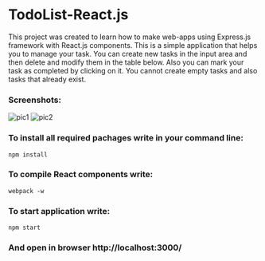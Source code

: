 # TodoList-React.js

This project was created to learn how to make web-apps using Express.js framework with React.js components.
This is a simple application that helps you to manage your task. You can create new tasks in the input area and then delete and modify them in the table below. Also you can mark your task as completed by clicking on it. You cannot create empty tasks and also tasks that already exist.

### Screenshots:
![pic1](https://cloud.githubusercontent.com/assets/26466644/25105836/b73d29dc-23c6-11e7-98d0-c89cbf5d5466.png)
![pic2](https://cloud.githubusercontent.com/assets/26466644/25105835/b73a4262-23c6-11e7-9397-00c89443a98b.png)

### To install all required pachages write in your command line: 
```
npm install
```

### To compile React components write:
```
webpack -w
```

### To start application write:
```
npm start
```

### And open in browser http://localhost:3000/
